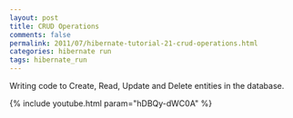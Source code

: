 ```yaml
---           
layout: post
title: CRUD Operations
comments: false
permalink: 2011/07/hibernate-tutorial-21-crud-operations.html
categories: hibernate run
tags: hibernate_run
---
```


Writing code to Create, Read, Update and Delete entities in the database.

{% include youtube.html param="hDBQy-dWC0A" %}
